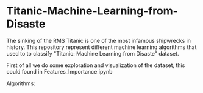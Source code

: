 # Titanic-Machine-Learning-from-Disaste
The sinking of the RMS Titanic is one of the most infamous shipwrecks in history. This repository represent different machine learning algorithms that used to to classify "Titanic: Machine Learning from Disaste" dataset.

First of all we do some exploration and visualization of the dataset, this could found in Features_Importance.ipynb 

Algorithms:
  
